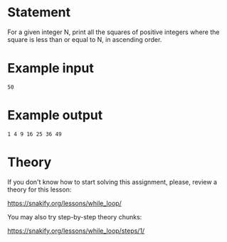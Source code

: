 # Statement

For a given integer N, print all the squares of positive integers where the square is less than or equal to N, in ascending order.

# Example input

```
50
```

# Example output

```
1 4 9 16 25 36 49
```

# Theory

If you don't know how to start solving this assignment, please, review a theory for this lesson:

https://snakify.org/lessons/while_loop/


You may also try step-by-step theory chunks:

https://snakify.org/lessons/while_loop/steps/1/